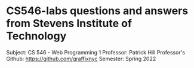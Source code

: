 # CS546-labs questions and answers from Stevens Institute of Technology
Subject:            CS 546 - Web Programming 1
Professor:          Patrick Hill
Professor's Github: https://github.com/graffixnyc
Semester:           Spring 2022
